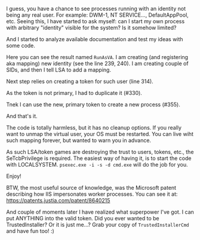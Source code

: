 I guess, you have a chance to see processes running with an identity not being any real user. For example: DWM-1, NT SERVICE\..., DefaultAppPool, etc. 
Seeing this, I have started to ask myself: can I start my own process with arbitrary "identity" visible for the system? Is it somehow limited?

And I started to analyze available documentation and test my ideas with some code.

Here you can see the result named `RunAsVA`. I am creating (and registering aka mapping) new identity (see the line 239, 240). I am creating couple of SIDs, and then I tell LSA to add a mapping. 

Next step relies on creating a token for such user (line 314).

As the token is not primary, I had to duplicate it (#330).

Tnek I can use the new, primary token to create a new process (#355).

And that's it.

The code is totally harmless, but it has no cleanup options. If you really want to unmap the virtual user, your OS must be restarted. You can live wiht such mapping forever, but wanted to warn you in advance.

As such LSA/token games are destroying the trust to users, tokens, etc., the SeTcbPrivilege is required. The easiest way of having it, is to start the code with LOCALSYSTEM. `psexec.exe -i -s -d cmd.exe` will do the job for you.

Enjoy!

BTW, the most useful source of knowledge, was the Microsoft patent describing how IIS impersonates worker processes. You can see it at: https://patents.justia.com/patent/8640215 

And couple of moments later I have realized what superpower I've got. I can put ANYTHING into the valid token. Did you ever wanted to be TrustedInstaller? Or it is just me...? Grab your copy of `TrustedInstallerCmd` and have fun too! :) 
